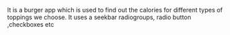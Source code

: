 It is a burger app which is used to find out the calories for different types of toppings we choose.
It uses a seekbar radiogroups, radio button ,checkboxes etc 
